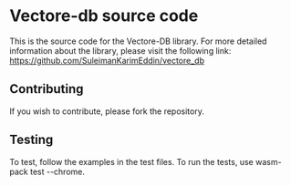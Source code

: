 # Vectore-db source code

This is the source code for the Vectore-DB library. For more detailed information about the library, please visit the following link: <https://github.com/SuleimanKarimEddin/vectore_db>

## Contributing

If you wish to contribute, please fork the repository.

## Testing

To test, follow the examples in the test files. To run the tests, use wasm-pack test --chrome.

